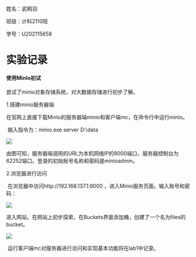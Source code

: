 姓名：武桐羽

班级：计科2110班

学号：U202115658



# 实验记录



#### 使用MinIo初试

尝试了minio对象存储系统，对大数据存储进行初步了解。

1.搭建minio服务器端

​	在官网上直接下载MinIo的服务器端minio和客户端mc，在命令行中运行minio。

​	输入指令为：minio.exe server D:\data

![](https://github.com/Tongyu2357/bigdata-storage-experiment-assignment-2024/blob/master/U202115658/Lab1/figure/minio1.png)

​	由图可知，服务器端调用的URL为本机网络IP的9000端口，服务器控制台为62252端口。登录的初始账号名称和密码是minioadmin。

2.浏览器进行访问

​	在浏览器中访问http://192.168.137.1:9000 ，进入Minio服务页面。输入账号和密码：

![](https://github.com/Tongyu2357/bigdata-storage-experiment-assignment-2024/blob/master/U202115658/Lab1/figure/minio2.png)

​	进入网站。在网站上初步探索，在Buckets界面添加桶，创建了一个名为files的bucket。

![](https://github.com/Tongyu2357/bigdata-storage-experiment-assignment-2024/blob/master/U202115658/Lab1/figure/minio3.png)

​	运行客户端mc对服务器进行访问和实现基本功能将在lab1中记录。